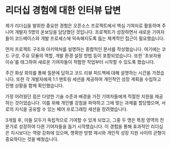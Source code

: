 # 리더십 경험에 대한 인터뷰 답변

제가 리더십을 발휘한 중요한 경험은 오픈소스 프로젝트에서 핵심 기여자로 활동하며 주니어 개발자 5명의 온보딩을 담당했던 것입니다. 프로젝트가 성장하면서 새로운 기여자들이 코드베이스와 개발 프로세스에 익숙해지도록 돕는 체계적인 접근이 필요했습니다.

먼저 프로젝트 구조와 아키텍처를 설명하는 종합적인 문서를 작성했습니다. 여기에는 코드 구성, 주요 모듈의 역할, 개발 환경 설정 방법 등이 포함되었습니다. 또한 '초보자용 이슈'를 태그하여 새로운 기여자들이 적합한 작업부터 시작할 수 있도록 했습니다.

주간 화상 회의를 통해 질문에 답하고 코드 리뷰 피드백에 대해 설명하는 시간을 가졌습니다. 또한 각 개발자에게 1:1 멘토링 세션을 제공하여 개인적인 성장 계획을 수립하고 진행 상황을 함께 확인했습니다.

가장 어려웠던 점은 다양한 기술 수준과 배경을 가진 기여자들에게 적절한 지원을 제공하는 것이었습니다. 이를 위해 개인별 강점을 파악하고 그에 맞는 과제를 할당했으며, 서로의 지식을 공유할 수 있는 페어 프로그래밍 세션을 장려했습니다.

3개월 후, 이들 모두가 독립적으로 기여할 수 있게 되었고, 그중 두 명은 특정 영역의 전문가로 성장하여 다른 기여자들을 돕기 시작했습니다. 이 경험을 통해 효과적인 리더십은 지시보다는 역량 강화에 있으며, 명확한 방향 제시와 개인적 성장 지원 사이의 균형이 중요하다는 것을 배웠습니다.